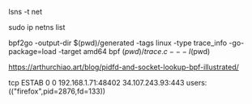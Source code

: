 lsns -t net


sudo ip netns list


bpf2go -output-dir $(pwd)/generated -tags linux -type trace_info -go-package=load -target amd64 bpf $(pwd)/trace.c -- -I$(pwd)


https://arthurchiao.art/blog/pidfd-and-socket-lookup-bpf-illustrated/


tcp   ESTAB 0      0                  192.168.1.71:48402     34.107.243.93:443   users:(("firefox",pid=2876,fd=133))




